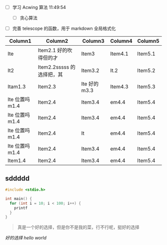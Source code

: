 - [ ] 学习 Acwing 算法 11:49:54
  - [ ] 贪心算法
- [ ] 完善 telescope 的函数，用于 markdown 全局格式化


| Column1         | Column2                   | Column3       | Column4 | Column5 |
| --------------- | ------------------------- | ------------- | ------- | ------- |
| Ite             | Item2.1 好的吹得但的才    | Item3         | Item4.1 | Item5.1 |
| It2             | Item2.2sssss 的选择把，其 | Item3.2       | It.2    | Item5.2 |
| Itam1.3         | Item2.3                   | Ite 好的 m3.3 | Item4.3 | Item5.3 |
| Ite 位置吗 m1.4 | Item2.4                   | Item3.4       | em4.4   | Item5.4 |
| Ite 位置吗 m1.4 | Item2.4                   | Item3.4       | em4.4   | Item5.4 |
| Ite 位置吗 m1.4 | Item2.4                   | It            | em4.4   | Item5.4 |
| Ite 位置吗 m1.4 | Item2.4                   | Item3.4       | em4.4   | Item5.4 |
| Item1.4         | Item2.4                   | Item3.4       | em4.4   | Item5.4 |


## sddddd




```c
#include <stdio.h>

int main() {
  for (int i = 10; i < 100; i++) {
    printf
  }
}
```


> 真是一个好的选择，但是你不是我的菜，行不行呢，挺好的选择

*好的选择*
*hello world*
